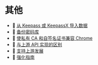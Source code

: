 # 其他

* 📄 [从 Keepass 或 KeepassX 导入数据](importing-data-from-keepass-or-keepassx.md)
* 📄 [备份密码库](backing-up-your-vault.md)
* 📄 [使私有 CA 和自签名证书兼容 Chrome](private-ca-and-self-signed-certs-that-work-with-chrome.md)
* 📄 [与上游 API 实现的区别](differences-from-the-upstream-api-implementation.md)
* 📄 [支持上游发展](supporting-upstream-development.md)
* 📄 [强化指南](hardening-guide.md)

